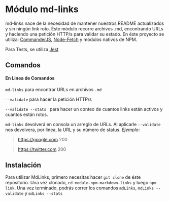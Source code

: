# Módulo md-links

md-links nace de la necesidad de mantener nuestros README actualizados y sin ningún link roto.
Éste módulo recorre archivos .md, encontrando URLs y haciendo una petición HTTP/s para validar su estado. 
En éste proyecto se utiliza: [CommanderJS](https://github.com/tj/commander.js/), [Node-Fetch](https://github.com/bitinn/node-fetch) y módulos nativos de NPM. 

Para Tests, se utiliza [Jest](https://jestjs.io/)

## Comandos

#### En Linea de Comandos
``` md-links ``` para encontrar URLs en archivos ```.md```

```--validate``` para hacer la petición HTTP/s

```--validate --stats ``` para hacer un conteo de cuantos links están activos y cuantos están rotos.

```md-links``` devolverá en consola un arreglo de URLs. Al aplicarle ```--validate``` nos devolvera, por linea, la URL y su número de status. *Ejemplo*:

> https://google.com 200

> https://twitter.com 200


## Instalación

Para utilizar MdLinks, primero necesitas hacer ```git clone``` de éste repositorio. Una vez clonado, ```cd modulo-npm-markdown-links``` y luego ```npm link```.
Una vez terminado, podrás correr los comandos ```mdLinks```, ```mdLinks --validate``` y ```mdLinks --stats```

